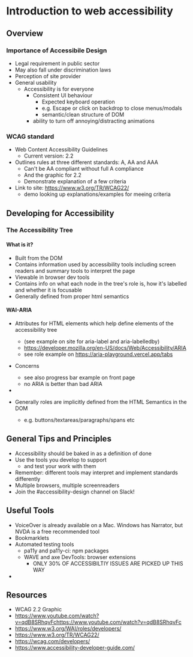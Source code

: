 # Introduction to web accessibility

## Overview

### Importance of Accessibile Design

-   Legal requirement in public sector
-   May also fall under discrimination laws
-   Perception of site provider
-   General usability
    -   Accessibility is for everyone
        -   Consistent UI behaviour
            -   Expected keyboard operation
            -   e.g. Escape or click on backdrop to close menus/modals
            -   semantic/clean structure of DOM
        -   ability to turn off annoying/distracting animations

### WCAG standard

-   Web Content Accessibility Guidelines
    -   Current version: 2.2
-   Outlines rules at three different standards: A, AA and AAA
    -   Can't be AA compliant without full A compliance
    -   And the graphic for 2.2
    -   Demonstrate explanation of a few criteria
-   Link to site: https://www.w3.org/TR/WCAG22/
    -   demo looking up explanations/examples for meeing criteria

## Developing for Accessibility

### The Accessibility Tree

#### What is it?

-   Built from the DOM
-   Contains information used by accessibility tools including screen readers and summary tools to interpret the page
-   Viewable in browser dev tools
-   Contains info on what each node in the tree's role is, how it's labelled and whether it is focusable
-   Generally defined from proper html semantics

#### WAI-ARIA

-   Attributes for HTML elements which help define elements of the accessibility tree
    -   (see example on site for aria-label and aria-labelledby)
    -   https://developer.mozilla.org/en-US/docs/Web/Accessibility/ARIA
    -   see role example on https://aria-playground.vercel.app/tabs
-   Concerns

    -   see also progress bar example on front page
    -   no ARIA is better than bad ARIA

-
-   Generally roles are implicitly defined from the HTML Semantics in the DOM
    -   e.g. buttons/textareas/paragraphs/spans etc

## General Tips and Principles

-   Accessibility should be baked in as a definition of done
-   Use the tools you develop to support
    -   and test your work with them
-   Remember: different tools may interpret and implement standards differently
-   Multiple browsers, multiple screenreaders
-   Join the #accessibility-design channel on Slack!

## Useful Tools

-   VoiceOver is already available on a Mac. Windows has Narrator, but NVDA is a free recommended tool
-   Bookmarklets
-   Automated testing tools
    -   pa11y and pa11y-ci: npm packages
    -   WAVE and axe DevTools: browser extensions
        -   ONLY 30% OF ACCESSIBILTIY ISSUES ARE PICKED UP THIS WAY
-

## Resources

-   WCAG 2.2 Graphic
-   https://www.youtube.com/watch?v=qdB8SRhqvFchttps://www.youtube.com/watch?v=qdB8SRhqvFc
-   https://www.w3.org/WAI/roles/developers/
-   https://www.w3.org/TR/WCAG22/
-   https://wcag.com/developers/
-   https://www.accessibility-developer-guide.com/
